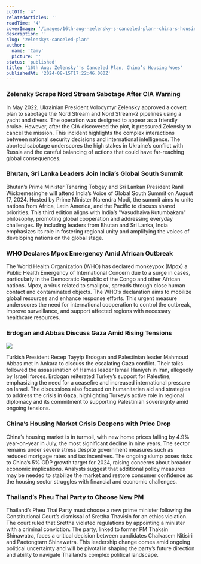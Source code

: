 ```yaml
---
cutOff: '4'
relatedArticles: ''
readTime: '4'
coverImage: '/images/16th-aug--zelensky-s-canceled-plan--china-s-housing-woes-ExMj.jpg'
description: ''
slug: 'zelenskys-canceled-plan'
author:
  name: 'Camy'
  picture: ''
status: 'published'
title: '16th Aug: Zelensky''s Canceled Plan, China’s Housing Woes'
publishedAt: '2024-08-15T17:22:46.000Z'
---
```


### Zelensky Scraps Nord Stream Sabotage After CIA Warning

In May 2022, Ukrainian President Volodymyr Zelensky approved a covert plan to sabotage the Nord Stream and Nord Stream-2 pipelines using a yacht and divers. The operation was designed to appear as a friendly cruise. However, after the CIA discovered the plot, it pressured Zelensky to cancel the mission. This incident highlights the complex interactions between national security decisions and international intelligence. The aborted sabotage underscores the high stakes in Ukraine’s conflict with Russia and the careful balancing of actions that could have far-reaching global consequences.

### Bhutan, Sri Lanka Leaders Join India’s Global South Summit

Bhutan’s Prime Minister Tshering Tobgay and Sri Lankan President Ranil Wickremesinghe will attend India’s Voice of Global South Summit on August 17, 2024. Hosted by Prime Minister Narendra Modi, the summit aims to unite nations from Africa, Latin America, and the Pacific to discuss shared priorities. This third edition aligns with India’s "Vasudhaiva Kutumbakam" philosophy, promoting global cooperation and addressing everyday challenges. By including leaders from Bhutan and Sri Lanka, India emphasizes its role in fostering regional unity and amplifying the voices of developing nations on the global stage.

### WHO Declares Mpox Emergency Amid African Outbreak

The World Health Organization (WHO) has declared monkeypox (Mpox) a Public Health Emergency of International Concern due to a surge in cases, particularly in the Democratic Republic of the Congo and other African nations. Mpox, a virus related to smallpox, spreads through close human contact and contaminated objects. The WHO’s declaration aims to mobilize global resources and enhance response efforts. This urgent measure underscores the need for international cooperation to control the outbreak, improve surveillance, and support affected regions with necessary healthcare resources.

### Erdogan and Abbas Discuss Gaza Amid Rising Tensions

![](/images/16th-aug--zelensky-s-canceled-plan--china-s-housing-woes-I3MT.jpg)

Turkish President Recep Tayyip Erdogan and Palestinian leader Mahmoud Abbas met in Ankara to discuss the escalating Gaza conflict. Their talks followed the assassination of Hamas leader Ismail Haniyeh in Iran, allegedly by Israeli forces. Erdogan reiterated Turkey’s support for Palestine, emphasizing the need for a ceasefire and increased international pressure on Israel. The discussions also focused on humanitarian aid and strategies to address the crisis in Gaza, highlighting Turkey’s active role in regional diplomacy and its commitment to supporting Palestinian sovereignty amid ongoing tensions.

### China’s Housing Market Crisis Deepens with Price Drop

China’s housing market is in turmoil, with new home prices falling by 4.9% year-on-year in July, the most significant decline in nine years. The sector remains under severe stress despite government measures such as reduced mortgage rates and tax incentives. The ongoing slump poses risks to China’s 5% GDP growth target for 2024, raising concerns about broader economic implications. Analysts suggest that additional policy measures may be needed to stabilize the market and restore consumer confidence as the housing sector struggles with financial and economic challenges.

### Thailand’s Pheu Thai Party to Choose New PM

Thailand’s Pheu Thai Party must choose a new prime minister following the Constitutional Court’s dismissal of Srettha Thavisin for an ethics violation. The court ruled that Srettha violated regulations by appointing a minister with a criminal conviction. The party, linked to former PM Thaksin Shinawatra, faces a critical decision between candidates Chaikasem Nitisiri and Paetongtarn Shinawatra. This leadership change comes amid ongoing political uncertainty and will be pivotal in shaping the party’s future direction and ability to navigate Thailand’s complex political landscape.